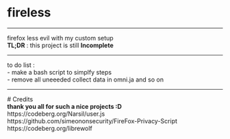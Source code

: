 # fireless
--------------------------------------------------
firefox less evil with my custom setup
<br>
<b>TL;DR</b>
: this project is still
<b> Incomplete </b>
<hr>
to do list :
<br>
- make a bash script to simplfy steps
<br>
- remove all uneeeded collect data in omni.ja and so on
<hr>
# Credits
<br>
<b> thank you all for such a nice projects :D </b>
<br>
https://codeberg.org/Narsil/user.js
<br>
https://github.com/simeononsecurity/FireFox-Privacy-Script
<br>
https://codeberg.org/librewolf
